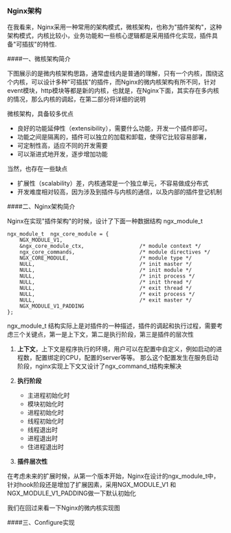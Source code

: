 ### Nginx架构

在我看来，Nginx采用一种常用的架构模式，微核架构，也称为"插件架构"，这种架构模式，内核比较小，业务功能和一些核心逻辑都是采用插件化实现，插件具备"可插拔"的特性. 

####一、微核架构简介

下图展示的是微内核架构思路，通常虚线内是普通的理解，只有一个内核，围绕这个内核，可以设计多种"可插拔"的插件，而Nginx的微内核架构有所不同，针对event模块，http模块等都是新的内核，也就是，在Nginx下面，其实存在多内核的情况，那么内核的调起，在第二部分将详细的说明



微核架构，具备较多优点

- 良好的功能延伸性（extensibility），需要什么功能，开发一个插件即可。
- 功能之间是隔离的，插件可以独立的加载和卸载，使得它比较容易部署，
- 可定制性高，适应不同的开发需要
- 可以渐进式地开发，逐步增加功能

当然，也存在一些缺点

- 扩展性（scalability）差，内核通常是一个独立单元，不容易做成分布式
- 开发难度相对较高，因为涉及到插件与内核的通信，以及内部的插件登记机制

####二、Nginx架构简介

Nginx在实现"插件架构"的时候，设计了下面一种数据结构 ngx_module\_t

    ngx_module_t  ngx_core_module = {
    	NGX_MODULE_V1,
    	&ngx_core_module_ctx,                  /* module context */
    	ngx_core_commands,                     /* module directives */
    	NGX_CORE_MODULE,                       /* module type */
    	NULL,                                  /* init master */
    	NULL,                                  /* init module */
    	NULL,                                  /* init process */
    	NULL,                                  /* init thread */
    	NULL,                                  /* exit thread */
    	NULL,                                  /* exit process */
    	NULL,                                  /* exit master */
    	NGX_MODULE_V1_PADDING
	};

ngx_module\_t 结构实际上是对插件的一种描述，插件的调起和执行过程，需要考虑三个关键点，第一是上下文，第二是执行阶段，第三是插件的层次性

1. **上下文**，上下文是程序执行的环境，用户可以在配置中自定义，例如启动的进程数，配置绑定的CPU，配置的server等等。 那么这个配置发生在服务启动阶段，nginx实现上下文又设计了ngx_command\_t结构来解决


2. **执行阶段**
	- 主进程初始化时
	- 模块初始化时
	- 进程初始化时
	- 线程初始化时
	- 线程退出时
	- 进程退出时
	- 住进程退出时


3. **插件层次性**

	
在考虑未来的扩展时候，从第一个版本开始，Nginx在设计的ngx_module\_t中，针对hook阶段还是增加了扩展因素，采用NGX\_MODULE\_V1 和 NGX\_MODULE\_V1\_PADDING做一下默认初始化 

我们在回过来看一下Nginx的微内核实现图



####三、Configure实现


